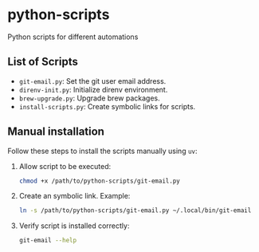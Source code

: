 # python-scripts

Python scripts for different automations

## List of Scripts

- `git-email.py`: Set the git user email address.
- `direnv-init.py`: Initialize direnv environment.
- `brew-upgrade.py`: Upgrade brew packages.
- `install-scripts.py`: Create symbolic links for scripts.

## Manual installation

Follow these steps to install the scripts manually using `uv`:

1. Allow script to be executed:
    ```bash
    chmod +x /path/to/python-scripts/git-email.py
    ```
2. Create an symbolic link. Example:
    ```bash
    ln -s /path/to/python-scripts/git-email.py ~/.local/bin/git-email
    ```
3. Verify script is installed correctly:
    ```bash
    git-email --help
    ```
